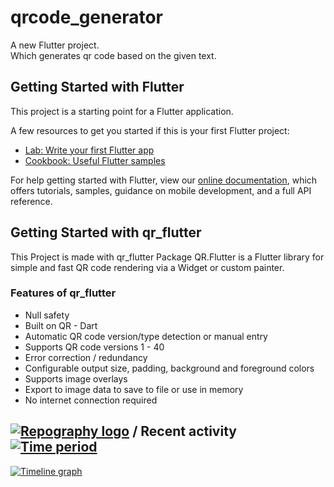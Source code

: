 # qrcode_generator

A new Flutter project.<br/>
Which generates qr code based on the given text.

## Getting Started with Flutter

This project is a starting point for a Flutter application.

A few resources to get you started if this is your first Flutter project:

- [Lab: Write your first Flutter app](https://flutter.dev/docs/get-started/codelab)
- [Cookbook: Useful Flutter samples](https://flutter.dev/docs/cookbook)

For help getting started with Flutter, view our
[online documentation](https://flutter.dev/docs), which offers tutorials,
samples, guidance on mobile development, and a full API reference.

## Getting Started with qr_flutter

This Project is made with qr_flutter Package
QR.Flutter is a Flutter library for simple and fast QR code rendering via a Widget or custom painter.

### Features of qr_flutter

* Null safety
* Built on QR - Dart
* Automatic QR code version/type detection or manual entry
* Supports QR code versions 1 - 40
* Error correction / redundancy
* Configurable output size, padding, background and foreground colors
* Supports image overlays
* Export to image data to save to file or use in memory
* No internet connection required


## [![Repography logo](https://images.repography.com/logo.svg)](https://repography.com) / Recent activity [![Time period](https://images.repography.com/24923889/Lokesh3152/qrcode_generator/recent-activity/d0b0cb3cff381e41e8287835e6b0fab0_badge.svg)](https://repography.com)
[![Timeline graph](https://images.repography.com/24923889/Lokesh3152/qrcode_generator/recent-activity/d0b0cb3cff381e41e8287835e6b0fab0_timeline.svg)](https://github.com/Lokesh3152/qrcode_generator/commits)


